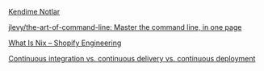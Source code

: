 [Kendime Notlar](https://gokhansengun.com/)

[jlevy/the-art-of-command-line: Master the command line, in one page](https://github.com/jlevy/the-art-of-command-line)

[What Is Nix – Shopify Engineering](https://engineering.shopify.com/blogs/engineering/what-is-nix)

[Continuous integration vs. continuous delivery vs. continuous deployment](https://www.atlassian.com/continuous-delivery/principles/continuous-integration-vs-delivery-vs-deployment)
